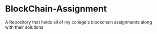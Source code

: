 # BlockChain-Assignment
A Repository that holds all of my college's blockchain assignments along with their solutions 
